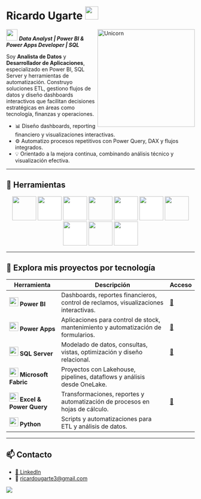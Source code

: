 <h1 align="left"><b>Ricardo Ugarte </b><img src="https://media.giphy.com/media/hvRJCLFzcasrR4ia7z/giphy.gif" width="35"></h1>

<img align="right" width=260px alt="Unicorn" src="https://github.com/Ricardo-Ugarte/Ricardo-Ugarte/blob/main/GIF.gif?raw=true" />

<img src="https://media3.giphy.com/media/v1.Y2lkPTc5MGI3NjExNnJwNWd0dHBxajJiZGRlZWt4M3I5Y3VrMzJrZnIxcjV3d2VtZ3VnOCZlcD12MV9pbnRlcm5hbF9naWZfYnlfaWQmY3Q9cw/iDaCeaKrHhUI1I8e2b/giphy.gif" width="30px">&nbsp;***Data Analyst | Power BI & Power Apps Developer | SQL***

Soy **Analista de Datos** y **Desarrollador de Aplicaciones**, especializado en Power BI, SQL Server y herramientas de automatización. Construyo soluciones ETL, gestiono flujos de datos y diseño dashboards interactivos que facilitan decisiones estratégicas en áreas como tecnología, finanzas y operaciones.

- 📊 Diseño dashboards, reporting financiero y visualizaciones interactivas.
- ⚙️ Automatizo procesos repetitivos con Power Query, DAX y flujos integrados.
- 💡 Orientado a la mejora continua, combinando análisis técnico y visualización efectiva.

---

## 🧰 Herramientas

<p align="center">
<img src="https://mspcorp.ca/wp-content/uploads/2025/01/Fabric-transparent-logo.webp" style="height: 4rem"/>
<img src="https://www.jeveuxetredatascientist.fr/wp-content/uploads/2023/09/power-bi-vector-logo-2022.jpg" style="height: 4rem; background-color:white"/>
<img src="https://www.vs-sistemas.com/wp-content/uploads/2023/07/Power-Apps.png" style="height: 4rem; background-color:white"/>
<img src="https://cdn-public.softwarereviews.com/production/logos/offerings/7351/large/microsoft_power_automate_logo.png?1710966766" style="height: 4rem"/>
<img src="https://cdn.worldvectorlogo.com/logos/microsoft-sql-server-1.svg" style="height:4rem; background-color:white"/>
<img src="https://encrypted-tbn0.gstatic.com/images?q=tbn:ANd9GcTGZwiXT1YsEnCpIaa5IFkAaqqfUO7aSBu-ZQ&s" style="height: 4rem; background-color:white"/>
<img src="https://logos-world.net/wp-content/uploads/2022/02/Microsoft-Excel-Symbol.png" style="height: 4rem"/>
<img src="https://formadoresit.es/wp-content/uploads/2022/02/logoPowerQuery.png" style="height: 4rem; background-color:white"/>
<img src="https://cdn.jsdelivr.net/gh/devicons/devicon/icons/python/python-original.svg"  style="height: 4rem"/>
<img src="https://cdn.jsdelivr.net/gh/devicons/devicon/icons/github/github-original-wordmark.svg" style="height: 4rem; background-color:white"/> 
</p>

---
## 📂 Explora mis proyectos por tecnología

| Herramienta | Descripción | Acceso |
|------------------|-------------|--------|
| <img src="https://www.jeveuxetredatascientist.fr/wp-content/uploads/2023/09/power-bi-vector-logo-2022.jpg" width="24"/> **Power BI** | Dashboards, reportes financieros, control de reclamos, visualizaciones interactivas. | [📁](https://github.com/Ricardo-Ugarte/Portfolio/tree/5f1bd99769b82eac7dc290f0d07295ed097e32e2/PowerBI) |
| <img src="https://www.vs-sistemas.com/wp-content/uploads/2023/07/Power-Apps.png" width="24"/> **Power Apps** | Aplicaciones para control de stock, mantenimiento y automatización de formularios. | [📁](https://github.com/Ricardo-Ugarte/Portfolio/tree/5f1bd99769b82eac7dc290f0d07295ed097e32e2/PowerApps) |
| <img src="https://cdn.worldvectorlogo.com/logos/microsoft-sql-server-1.svg" width="24"/> **SQL Server** | Modelado de datos, consultas, vistas, optimización y diseño relacional. | [📁](https://github.com/Ricardo-Ugarte/Portfolio/tree/5f1bd99769b82eac7dc290f0d07295ed097e32e2/SQL%20Server%20Management%20Studio) |
| <img src="https://mspcorp.ca/wp-content/uploads/2025/01/Fabric-transparent-logo.webp" width="24"/> **Microsoft Fabric** | Proyectos con Lakehouse, pipelines, dataflows y análisis desde OneLake. | [](./Portfolio/Fabric) |
| <img src="https://logos-world.net/wp-content/uploads/2022/02/Microsoft-Excel-Symbol.png" width="24"/> **Excel & Power Query** | Transformaciones, reportes y automatización de procesos en hojas de cálculo. | [📁](./Portfolio/Excel) |
| <img src="https://cdn.jsdelivr.net/gh/devicons/devicon/icons/python/python-original.svg" width="24"/> **Python**  | Scripts y automatizaciones para ETL y análisis de datos. | [](./Portfolio/Python) |



---

## 📫 Contacto

- [🔗 LinkedIn](https://www.linkedin.com/in/ricardo-ugarte)
- 📧 ricardougarte3@gmail.com

<p align="left">
  <a href="https://github.com/Ricardo-Ugarte/Ricardo-Ugarte/blob/main/assets/CV%20ING%20RICARDO%20UGARTE%20H.pdf" target="_blank">
    <img src="https://img.shields.io/badge/📄 Ver%20mi%20CV-blue?style=for-the-badge" />
  </a>
</p>
